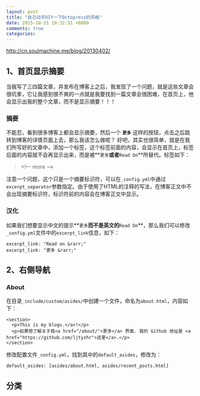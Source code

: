 ```yaml
---
layout: post
title: "自己动手DIY一下Octopress的风格"
date: 2015-10-21 19:32:51 +0800
comments: true
categories: 
---
```


http://cn.soulmachine.me/blog/20130402/

## 1、首页显示摘要

当我写了三四篇文章，并发布在博客上之后，我发现了一个问题，就是这些文章会很坑爹，它让我感到很不爽的一点就是我要找到一篇文章会很困难，在首页上，他会显示出我的整个文章，而不是显示摘要！！！

### 摘要

不能忍，看到很多博客上都会显示摘要，然后一个 **`更多`** 这样的按钮，点击之后跳转到博客的详情页面上去，那么我该怎么做呢？
好吧，其实也很简单，就是在我们所写好的文章中，添加一个标签，这个标签前面的内容，会显示在首页上，标签后面的内容就不会再显示出来，而是被**`更多`**或者**`Read On`**所替代。标签如下：

> <!–- more -–>

注意一个问题，这个只是一个摘要标识符，可以在`_config.yml`中通过`excerpt_separator`参数指定。由于使用了HTML的注释的写法，在博客正文中不会出现摘要标识符，标识符前的内容会在博客正文中显示。

<!--more-->

### 汉化

如果我们想要显示中文的提示**`更多`**而不是英文的**`Read On`**，那么我们可以修改`_config.yml`文件中的`excerpt_link`信息，如下：

```
excerpt_link: "Read on &rarr;" 
excerpt_link: "更多 &rarr;" 
```

## 2、右侧导航

### About

在目录`_include/custom/asides/`中创建一个文件，命名为`about.html`，内容如下：

```
<section>
  <p>This is my blogs.</a>!</p>
  <p>如果想了解关于我<a href="/about/">更多</a> 界面. 我的 Github 地址是 <a href="https://github.com/ljtyzhr">这里</a>.</p>
</section>
```

修改配置文件`_config.yml`，找到其中的`default_asides`，修改为：

```
default_asides: [asides/about.html, asides/recent_posts.html]
```

## 分类


